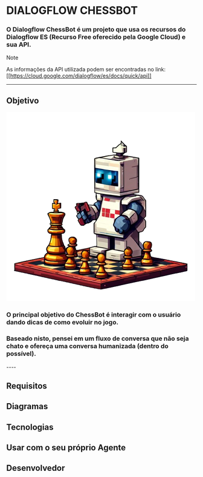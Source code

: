 # DIALOGFLOW CHESSBOT

### O Dialogflow ChessBot é um projeto que usa os recursos do Dialogflow ES (Recurso Free oferecido pela Google Cloud) e sua API.  


> [!NOTE]  
> As informações da API utilizada podem ser encontradas no link: [[https://cloud.google.com/dialogflow/es/docs/quick/api]]

---

## Objetivo
![bot](assets/bot.png)
<h3>O principal objetivo do ChessBot é interagir com o usuário dando dicas de como evoluir no jogo.</h3>

<h3>Baseado nisto, pensei em um fluxo de conversa que não seja chato e ofereça uma conversa humanizada (dentro do possível).</h3>


</div>
----

## Requisitos

## Diagramas

## Tecnologias


## Usar com o seu próprio Agente



## Desenvolvedor